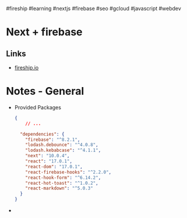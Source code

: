 
#fireship #learning #nextjs
#firebase #seo #gcloud #javascript #webdev

# Next + firebase



## Links
- [fireship.io](https://fireship.io/courses/react-next-firebase/)

# Notes - General

- Provided Packages
	```json
	{
		// ...

	  "dependencies": {
		"firebase": "^8.2.1",
		"lodash.debounce": "^4.0.8",
		"lodash.kebabcase": "^4.1.1",
		"next": "10.0.4",
		"react": "17.0.1",
		"react-dom": "17.0.1",
		"react-firebase-hooks": "^2.2.0",
		"react-hook-form": "^6.14.2",
		"react-hot-toast": "^1.0.2",
		"react-markdown": "^5.0.3"
	  }
	}
	```

- 